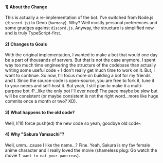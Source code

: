 #### 1) About the Change

This is actually a re-implementation of the bot. I've switched from Node.js (`discord.js`) to Deno
(`harmony`). Why? Well mostly personal preferences and some grudges against `discord.js`. Anyway,
the structure is simplified now and is truly TypeScript-first.

#### 2) Changes to Goals

With the original implementation, I wanted to make a bot that would one day be a part of thousands
of servers. But that is not the case anymore. I spent way too much time engineering the structure of
the codebase than actually writing some useful code + I don't really get much time to work on it.
But, I want to continue. So now, I'll focus more on building a bot for my friends and I. Since the
source-code is open-source, you are free to fork it, tune it to your needs and self-host it. But
yeah, I still plan to make it a multi-purpose bot :P...like the only bot I'll ever need! The pace
maybe be slow but will be consistent (or maybe consistent is not the right word...more like huge
commits once a month or two? XD).

#### 3) What happens to the old code?

Well, I('ll) force push(ed) the new code so yeah, goodbye old code~

#### 4) Why "Sakura Yamauchi"?

Well, umm...cause I like the name...? Fine. Yeah, Sakura is my fav female anime character and I
really loved the movie (shameless plug: Go watch the movie `I want to eat your pancreas`).
